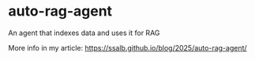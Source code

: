 # auto-rag-agent
An agent that indexes data and uses it for RAG

More info in my article: https://ssalb.github.io/blog/2025/auto-rag-agent/
